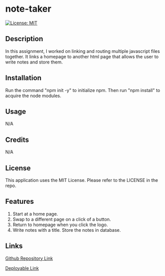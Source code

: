 # note-taker

[![License: MIT](https://img.shields.io/badge/License-MIT-yellow.svg)](https://opensource.org/licenses/MIT)

## Description

In this assignment, I worked on linking and routing multiple javascript files together. It links a homepage to another html page that allows the user to write notes and store them.

## Installation

Run the command "npm init -y" to initialize npm. Then run "npm install" to acquire the node modules.

## Usage

N/A

## Credits

N/A

## License

This application uses the MIT License.
Please refer to the LICENSE in the repo.


## Features

1) Start at a home page.
2) Swap to a different page on a click of a button.
3) Return to homepage when you click the logo.
4) Write notes with a title. Store the notes in database.

## Links

[Github Repository Link](https://github.com/danialmirza99/note-taker)

[Deployable Link](https://danialmirza99.github.io/note-taker/)
